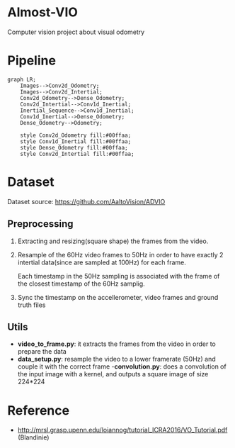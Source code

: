 # Almost-VIO

Computer vision project about visual odometry

# Pipeline

```mermaid
graph LR;
    Images-->Conv2d_Odometry;
    Images-->Conv2d_Intertial;
    Conv2d_Odometry-->Dense_Odometry;
    Conv2d_Intertial-->Conv1d_Inertial;
    Inertial_Sequence-->Conv1d_Inertial;
    Conv1d_Inertial-->Dense_Odometry;
    Dense_Odometry-->Odometry;

    style Conv2d_Odometry fill:#00ffaa;
    style Conv1d_Inertial fill:#00ffaa;
    style Dense_Odometry fill:#00ffaa;
    style Conv2d_Intertial fill:#00ffaa;
```

# Dataset

Dataset source: https://github.com/AaltoVision/ADVIO

## Preprocessing

1. Extracting and resizing(square shape) the frames from the video.

2. Resample of the 60Hz video frames to 50Hz in order to have exactly 2 intertial data(since are sampled at 100Hz) for each frame.

   Each timestamp in the 50Hz sampling is associated with the frame of the closest timestamp of the 60Hz samplig.

3. Sync the timestamp on the accellerometer, video frames and ground truth files

## Utils

- **video_to_frame.py**: it extracts the frames from the video in order to prepare the data
- **data_setup.py**: resample the video to a lower framerate (50Hz) and couple it with the correct frame -**convolution.py**: does a convolution of the input image with a kernel, and outputs a square image of size 224\*224

# Reference

- http://mrsl.grasp.upenn.edu/loiannog/tutorial_ICRA2016/VO_Tutorial.pdf (Blandinie)
